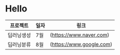 # Hello 
 
프로젝트 | 일자 | 링크
---------|------|------
딥러닝생성| 7월 |(https://www.naver.com)
딥러닝분류| 8월 |(https://www.google.com)
